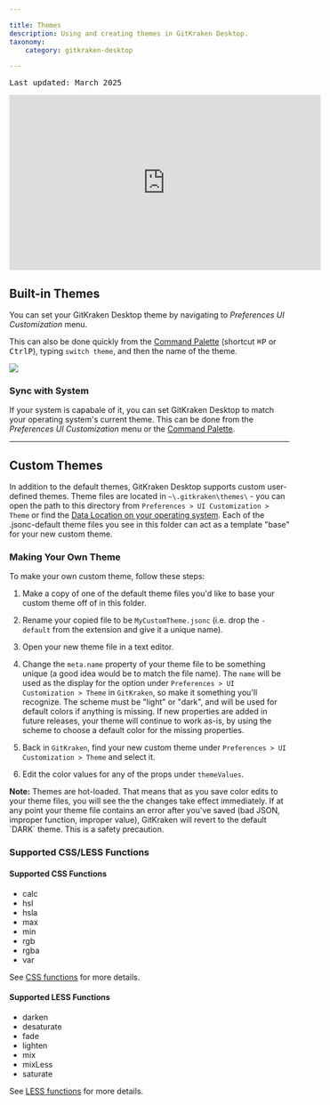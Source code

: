 ```yaml
---

title: Themes
description: Using and creating themes in GitKraken Desktop.
taxonomy:
    category: gitkraken-desktop

---
```

<kbd>Last updated: March 2025</kbd>

<div class='embed-container embed-container--16-9'>
    <iframe width="560" height="315" src="https://www.youtube.com/embed/_TMprlLc740?ecver=1" frameborder="0" allowfullscreen></iframe>
</div>

## Built-in Themes

You can set your GitKraken Desktop theme by navigating to  <i class="fas fa-cog"></i> <em class='context-menu'>Preferences <i class='fa fa-caret-right'></i> UI Customization</em> menu. 

This can also be done quickly from the <i  class="fa fa-magic" style="transform: rotate(225deg)"></i> [Command Palette](/start-here/command-palette/) (shortcut <kbd>&#8984;</kbd><kbd>P</kbd> or <kbd>Ctrl</kbd><kbd>P</kbd>), typing `switch theme`, and then the name of the theme.

<img src="/wp-content/uploads/theme-switch.gif" class="help-center-img img-bordered">

### Sync with System

If your system is capabale of it, you can set GitKraken Desktop to match your operating system's current theme. This can be done from the <i class="fas fa-cog"></i> <em class='context-menu'>Preferences <i class='fa fa-caret-right'></i> UI Customization</em> menu or the <i  class="fa fa-magic" style="transform: rotate(225deg)"></i> [Command Palette](/start-here/command-palette/).

***

## Custom Themes

In addition to the default themes, GitKraken Desktop supports custom user-defined themes. Theme files are located in `~\.gitkraken\themes\` - you can open the path to this directory from `Preferences > UI Customization > Theme` or find the [Data Location on your operating system](/gitkraken-desktop/how-to-install/). Each of the .jsonc-default theme files you see in this folder can act as a template "base" for your new custom theme.

### Making Your Own Theme

To make your own custom theme, follow these steps:

1. Make a copy of one of the default theme files you'd like to base your custom theme off of in this folder.

2. Rename your copied file to be `MyCustomTheme.jsonc` (i.e. drop the `-default` from the extension and give it a unique name).

3. Open your new theme file in a text editor.

4. Change the `meta.name` property of your theme file to be something unique (a good idea would be to match the file name). The `name` will be used as the display for the option under `Preferences > UI Customization > Theme` in `GitKraken`, so make it something you'll recognize. The scheme must be "light" or "dark", and will be used for default colors if anything is missing. If new properties are added in future releases, your theme will continue to work as-is, by using the scheme to choose a default color for the missing properties.

5. Back in `GitKraken`, find your new custom theme under `Preferences > UI Customization > Theme` and select it.

6. Edit the color values for any of the props under `themeValues`.


<div class='callout callout--basic'>
    <p><strong>Note:</strong> Themes are hot-loaded. That means that as you save color edits to your theme files, you will see the the changes take effect immediately. If at any point your theme file contains an error after you've saved (bad JSON, improper function, improper value), GitKraken will revert to the default `DARK` theme. This is a safety precaution.
</p>
</div>

### Supported CSS/LESS Functions

#### Supported CSS Functions

- calc
- hsl
- hsla
- max
- min
- rgb
- rgba
- var
 
See [CSS functions](https://www.w3schools.com/cssref/css_functions.asp) <i class="fa fa-link"></i> for more details. 
 
#### Supported LESS Functions

- darken
- desaturate
- fade
- lighten
- mix
- mixLess
- saturate

See [LESS functions](https://lesscss.org/functions) <i class="fa fa-link"></i> for more details.